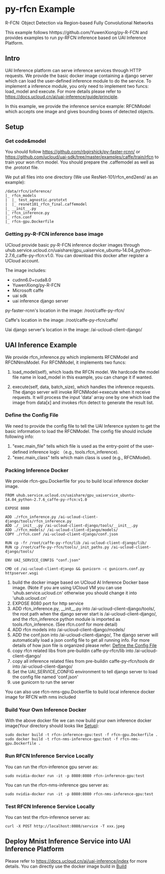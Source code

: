 # py-rfcn Example
R-FCN: Object Detection via Region-based Fully Convolutional Networks

This example follows hhttps://github.com/YuwenXiong/py-R-FCN and provides examples to run py-RFCN inference based on UAI Inference Platform.

## Intro
UAI Inference platform can serve inference services through HTTP requests. We provide the basic docker image containing a django server which can load the user-defined inference module to do the service. To implement a inference module, you only need to implement two funcs: load\_model and execute. For more details please refer to https://docs.ucloud.cn/ai/uai-inference/guide/principle.

In this example, we provide the inference service example: RFCNModel which accepts one image and gives bounding boxes of detected objects.

## Setup
### Get code&model
You should follow https://github.com/rbgirshick/py-faster-rcnn/ or https://github.com/ucloud/uai-sdk/tree/master/examples/caffe/train/rfcn to train your won rfcn model. You should prepare the .caffemodel as well as the .prototxt file.

We put all files into one directory (We use ResNet-101/rfcn_end2end/ as an example):

	/data/rfcn/inference/
	|_ rfcn_models
	|  |_ test_agnostic.prototxt
	|  |_ resnet101_rfcn_final.caffemodel
	|_ __init__.py
	|_ rfcn_inference.py
	|_ rfcn.conf
	|_ rfcn-gpu.Dockerfile

### Getting py-R-FCN inference base image
UCloud provide basic py-R-FCN inference docker images through uhub.service.ucloud.cn/uaishare/gpu_uaiservice_ubuntu-14.04_python-2.7.6_caffe-py-rfcn:v1.0. You can download this docker after register a UCloud account.

The image includes:

  - cudnn6.0+cuda8.0
  - YuwenXiong/py-R-FCN
  - Microsoft caffe
  - uai sdk
  - uai inference django server

py-faster-rcnn's location in the image: /root/caffe-py-rfcn/

Caffe's location in the image: /root/caffe-py-rfcn/caffe/

Uai django server's location in the image: /ai-ucloud-client-django/

## UAI Inference Example
We provide rfcn\_inference.py which implements RFCNModel and RFCNNmsModel. For RFCNModel, it implements two funcs:

1. load\_model(self), which loads the RFCN model. We hardcode the model file name in load\_model in this example, you can change it if wanted. 

2. execute(self, data, batch_size), which handles the inference requests. The django server will invoke RFCNModel->execute when it receive requests. It will process the input 'data' array one by one which load the image from data[x] and invokes rfcn detect to generate the result list. 

### Define the Config File
We need to provide the config file to tell the UAI Inference system to get the basic information to load the RFCNModel. The config file should include following info:

1. "exec.main_file" tells which file is used as the entry-point of the user-defined inference logic （e.g., tools.rfcn_inference).
2. "exec.main_class" tells which main class is used (e.g., RFCNModel).

### Packing Inference Docker
We provide rfcn-gpu.Dockerfile for you to build local inference docker image.

	FROM uhub.service.ucloud.cn/uaishare/gpu_uaiservice_ubuntu-14.04_python-2.7.6_caffe-py-rfcn:v1.0

	EXPOSE 8080

	ADD ./rfcn_inference.py /ai-ucloud-client-django/tools/rfcn_inference.py
	ADD ./__init__.py /ai-ucloud-client-django/tools/__init__.py
	ADD ./rfcn_models/ /ai-ucloud-client-django/models/
	COPY ./rfcn.conf /ai-ucloud-client-django/conf.json

	RUN cp -fr /root/caffe-py-rfcn/lib /ai-ucloud-client-django/lib/
	RUN cp /root/caffe-py-rfcn/tools/_init_paths.py /ai-ucloud-client-django/tools/

	ENV UAI_SERVICE_CONFIG "conf.json"

	CMD cd /ai-ucloud-client-django && gunicorn -c gunicorn.conf.py httpserver.wsgi

1. build the docker image based on UCloud AI Inference Docker base image. (Note if you are using UCloud VM you can use 'uhub.service.ucloud.cn' otherwise you should change it into 'uhub.ucloud.cn'
2. EXPOSE 8080 port for http service
3. ADD rfcn_inference.py, \_\_init\_\_.py into /ai-ucloud-client-django/tools/, the root path when the django server start is /ai-ucloud-client-django/, and the rfcn_inference python module is imported as tools.rfcn_inference. (See rfcn.conf for more detail)
4. ADD rfcn models into /ai-ucloud-client-django/models/
5. ADD the conf.json into /ai-ucloud-client-django/, The django server will automatically load a json config file to get all running info. For more details of how json file is organized please refer: [Define the Config File](#define-the-config-file)
6. copy rfcn related libs from pre-buildin caffe-py-rfcn/lib into /ai-ucloud-client-django/
7. copy all inference related files from pre-buildin caffe-py-rfcn/tools dir into /ai-ucloud-client-django/
8. Set the UAI_SERVICE_CONFIG environment to tell django server to load the config file named 'conf.json'
9. use gunicorn to run the server

You can also use rfcn-nms-gpu.Dockerfile to build local inference docker image for RFCN with nms included

### Build Your Own Inference Docker
With the above docker file we can now build your own inference docker image(Your directory should looks like [Setup](#setup)):

	sudo docker build -t rfcn-inference-gpu:test -f rfcn-gpu.Dockerfile .
	sudo docker build -t rfcn-nms-inference-gpu:test -f rfcn-nms-gpu.Dockerfile .

### Run RFCN Inference Service Locally
You can run the rfcn-inference gpu server as:

	sudo nvidia-docker run -it -p 8080:8080 rfcn-inference-gpu:test

You can run the rfcn-nms-inference gpu server as:

	sudo nvidia-docker run -it -p 8080:8080 rfcn-nms-inference-gpu:test

### Test RFCN Inference Service Locally
You can test the rfcn-inference server as:

	curl -X POST http://localhost:8080/service -T xxx.jpeg

## Deploy Mnist Inference Service into UAI Inference Platform
Please refer to https://docs.ucloud.cn/ai/uai-inference/index for more details. You can directly use the docker image build in [Build](#build-your-own-inference-docker)
